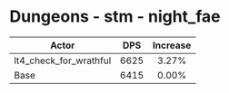 # Dungeons - stm - night_fae
| Actor | DPS | Increase |
|---|:---:|:---:|
|lt4_check_for_wrathful|6625|3.27%|
|Base|6415|0.00%|
